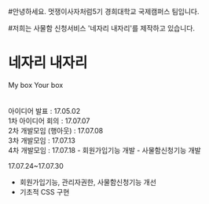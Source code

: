 #안녕하세요. 멋쟁이사자처럼5기 경희대학교 국제캠퍼스 팀입니다.

#저희는 사물함 신청서비스 '네자리 내자리'를 제작하고 있습니다.

<h1>네자리 내자리<br></h1>
My box Your box<br>
<br>
<br>
아이디어 발표 : 17.05.02<br>
1차 아이디어 회의 : 17.07.07<br>
2차 개발모임 (행아웃) : 17.07.08<br>
3차 개발모임 : 17.07.13<br>
4차 개발모임 : 17.07.18
- 회원가입기능 개발
- 사물함신청기능 개발

17.07.24~17.07.30
- 회원가입기능, 관리자권한, 사물함신청기능 개선
- 기초적 CSS 구현
